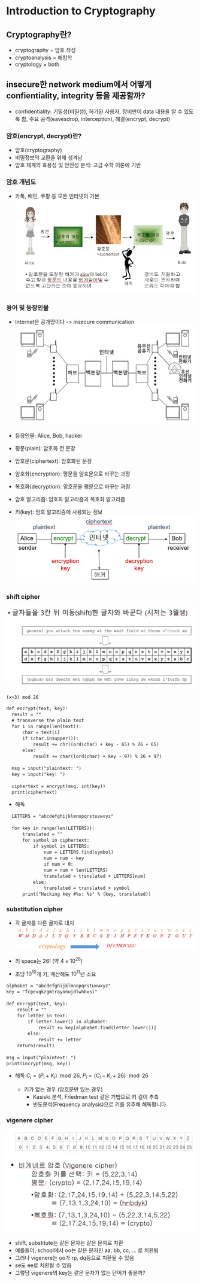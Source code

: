 # Introduction to Cryptography

## Cryptography란?

- cryptography = 암호 작성
- cryptoanalysis = 해킹학
- cryptology = both

## insecure한 network medium에서 어떻게 confientiality, integrity 등을 제공할까?

- confidentiality: 기밀성(비밀성), 허가된 사용자, 장비만이 data 내용을 알 수 있도록 함, 주요 공격(eavesdrop, interception), 해결(encrypt, decrypt)

### 암호(encrypt, decrypt)란?

- 암호(cryptography)
- 비밀정보의 교환을 위해 생겨남
- 암호 체계의 효용성 및 안전성 분석: 고급 수학 이론에 기반

### 암호 개념도

- 카톡, 배민, 쿠팡 등 모든 인터넷의 기본
  ![암호화 및 해독](./images/image.png)

### 용어 및 등장인물

- Internet은 공개망이다 -> insecure communication
  ![alt text](./images/image-1.png)

- 등장인물: Alice, Bob, hacker

- 평문(plain): 암호화 전 문장
- 암호문(ciphertext): 암호화된 문장
- 암호화(encryption): 평문을 암호문으로 바꾸는 과정
- 복호화(decryption): 암호문을 평문으로 바꾸는 과정
- 암호 알고리즘: 암호화 알고리즘과 복호화 알고리즘
- 키(key): 암호 알고리즘에 사용되는 정보
  ![alt text](./images/image-2.png)

### shift cipher

![shift cipher](./images/image-shift_cipher.png)

`(x+3) mod 26`

```
def encrypt(text, key):
  result = ""
  # transverse the plain text
  for i in range(len(text)):
      char = text[i]
      if (char.insupper()):
          result += chr((ord(char) + key - 65) % 26 + 65)
      else:
          result += char((ord(char) + key - 97) % 26 + 97)

  msg = input("plaintext: ")
  key = input("key: ")

  ciphertext = encrypt(msg, int(key))
  print(ciphertext)
```

- 해독

```
  LETTERS = "abcdefghijklmnopqrstuvwxyz"

  for key in range(len(LETTERS)):
      translated = ""
      for symbol in ciphertext:
          if symbol in LETTERS:
              num = LETTERS.find(symbol)
              num = num - key
              if num < 0:
              num = num + len(LETTERS)
              translated = translated + LETTERS[num]
          else:
              translated = translated + symbol
      print("Hacking key #%s: %s" % (key, translated))
```

### substitution cipher

- 각 글자를 다른 글자로 대치
  ![substitution cipher](./images/image-substitution_cipher.png)

- 키 space는 26! (약 $4 \times 10^{26}$)
- 초당 $10^{10}$개 키, 계산해도 $10^{11}$년 소요

```
alphabet = "abcdefghijklmnopqrstuvwxyz"
key = "fcpevqkzgmtrayonujdlwhbxsi"

def encrypt(text, key):
    result = ""
    for letter in text:
        if letter.lower() in alphabet:
            result += key[alphabet.find(letter.lower())]
        else:
            result += letter
    return(result)

msg = input("plaintext: ")
print(incrypt(msg, key))
```

- 해독
  $C_i = (P_i + K_i) \mod 26$,
  $P_i = (C_i - K_i + 26) \mod 26$

  - 키가 없는 경우 (암호문만 있는 경우)
    - Kasiski 분석, Friedman test 같은 기법으로 키 길이 추측
    - 빈도분석(Frequency analysis)으로 키를 유추해 해독합니다.

### vigenere cipher

![vigenere cipher](./images/image-vigenere_cipher.png)

- shift, substitute는 같은 문자는 같은 문자로 치환
- 예를들어, school에서 oo는 같은 문자인 aa, bb, cc, ... 로 치환됨
- 그러나 vigenere는 oo가 rp, dq등으로 치환될 수 있음
- se도 ee로 치환될 수 있음
- 그렇담 vigenere의 key는 같은 문자가 없는 단어가 좋을까?
